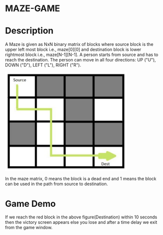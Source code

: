 # MAZE-GAME
# Description
A Maze is given as NxN binary matrix of blocks where source block is the upper left most block i.e., maze[0][0] and destination block is lower rightmost block i.e., maze[N-1][N-1]. A person starts from source and has to reach the destination. The person can move in all four directions: UP ("U"), DOWN ("D"), LEFT ("L"), RIGHT ("R").

<img src="https://github.com/Sanjana-1263/MAZE-GAME/raw/main/MAZE%20GAME%20.png" alt="MAZE GAME" width="400"/>

In the maze matrix, 0 means the block is a dead end and 1 means the block can be used in the path from source to destination.

# Game Demo




If we reach the red block in the above figure(Destination) within 10 seconds then the victory screen appears else you lose and after a time delay we exit from the game window.

